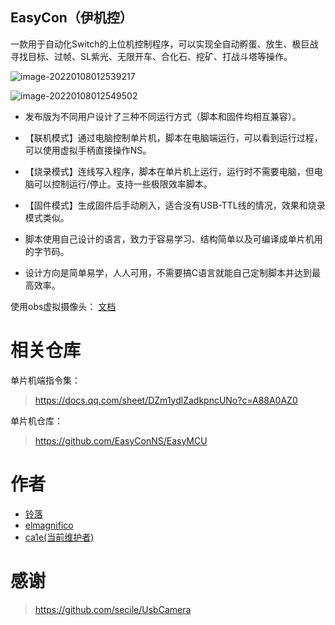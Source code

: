 ## EasyCon（伊机控）

一款用于自动化Switch的上位机控制程序，可以实现全自动孵蛋、放生、极巨战寻找目标、过帧、SL紫光、无限开车、合化石、挖矿、打战斗塔等操作。



![image-20220108012539217](https://s2.loli.net/2022/01/08/fZGywpk3mIh5Yde.png)

![image-20220108012549502](https://s2.loli.net/2022/01/08/SlCY95UFXJiIbuL.png)

* 发布版为不同用户设计了三种不同运行方式（脚本和固件均相互兼容）。

* 【联机模式】通过电脑控制单片机，脚本在电脑端运行，可以看到运行过程，可以使用虚拟手柄直接操作NS。

* 【烧录模式】连线写入程序，脚本在单片机上运行，运行时不需要电脑，但电脑可以控制运行/停止。支持一些极限效率脚本。

* 【固件模式】生成固件后手动刷入，适合没有USB-TTL线的情况，效果和烧录模式类似。

* 脚本使用自己设计的语言，致力于容易学习、结构简单以及可编译成单片机用的字节码。

* 设计方向是简单易学，人人可用，不需要搞C语言就能自己定制脚本并达到最高效率。


使用obs虚拟摄像头： [文档](./docs/obs-virtual-cam.md)
  

# 相关仓库

单片机端指令集：  

> https://docs.qq.com/sheet/DZm1ydlZadkpncUNo?c=A88A0AZ0


单片机仓库：

> https://github.com/EasyConNS/EasyMCU



# 作者

- [铃落](https://github.com/nukieberry)
- [elmagnifico](https://github.com/elmagnificogi)
- [ca1e(当前维护者)](https://github.com/ca1e)



# 感谢

> https://github.com/secile/UsbCamera
